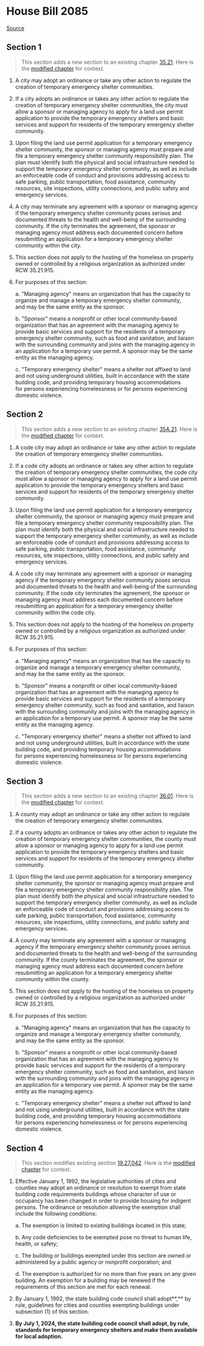 # House Bill 2085

[Source](http://lawfilesext.leg.wa.gov/biennium/2021-22/Pdf/Bills/House%20Bills/2085.pdf)
## Section 1
> This section adds a new section to an existing chapter [35.21](/rcw/35_cities_and_towns/35.021_miscellaneous_provisions.md). Here is the [modified chapter](rcw/35_cities_and_towns/35.021_miscellaneous_provisions.md) for context.

1. A city may adopt an ordinance or take any other action to regulate the creation of temporary emergency shelter communities.

2. If a city adopts an ordinance or takes any other action to regulate the creation of temporary emergency shelter communities, the city must allow a sponsor or managing agency to apply for a land use permit application to provide the temporary emergency shelters and basic services and support for residents of the temporary emergency shelter community.

3. Upon filing the land use permit application for a temporary emergency shelter community, the sponsor or managing agency must prepare and file a temporary emergency shelter community responsibility plan. The plan must identify both the physical and social infrastructure needed to support the temporary emergency shelter community, as well as include an enforceable code of conduct and provisions addressing access to safe parking, public transportation, food assistance, community resources, site inspections, utility connections, and public safety and emergency services.

4. A city may terminate any agreement with a sponsor or managing agency if the temporary emergency shelter community poses serious and documented threats to the health and well-being of the surrounding community. If the city terminates the agreement, the sponsor or managing agency must address each documented concern before resubmitting an application for a temporary emergency shelter community within the city.

5. This section does not apply to the hosting of the homeless on property owned or controlled by a religious organization as authorized under RCW 35.21.915.

6. For purposes of this section:

    a. "Managing agency" means an organization that has the capacity to organize and manage a temporary emergency shelter community, and may be the same entity as the sponsor.

    b. "Sponsor" means a nonprofit or other local community-based organization that has an agreement with the managing agency to provide basic services and support for the residents of a temporary emergency shelter community, such as food and sanitation, and liaison with the surrounding community and joins with the managing agency in an application for a temporary use permit. A sponsor may be the same entity as the managing agency.

    c. "Temporary emergency shelter" means a shelter not affixed to land and not using underground utilities, built in accordance with the state building code, and providing temporary housing accommodations for persons experiencing homelessness or for persons experiencing domestic violence.


## Section 2
> This section adds a new section to an existing chapter [35A.21](/rcw/35A_optional_municipal_code/35A.21_provisions_affecting_all_code_cities.md). Here is the [modified chapter](rcw/35A_optional_municipal_code/35A.21_provisions_affecting_all_code_cities.md) for context.

1. A code city may adopt an ordinance or take any other action to regulate the creation of temporary emergency shelter communities.

2. If a code city adopts an ordinance or takes any other action to regulate the creation of temporary emergency shelter communities, the code city must allow a sponsor or managing agency to apply for a land use permit application to provide the temporary emergency shelters and basic services and support for residents of the temporary emergency shelter community.

3. Upon filing the land use permit application for a temporary emergency shelter community, the sponsor or managing agency must prepare and file a temporary emergency shelter community responsibility plan. The plan must identify both the physical and social infrastructure needed to support the temporary emergency shelter community, as well as include an enforceable code of conduct and provisions addressing access to safe parking, public transportation, food assistance, community resources, site inspections, utility connections, and public safety and emergency services.

4. A code city may terminate any agreement with a sponsor or managing agency if the temporary emergency shelter community poses serious and documented threats to the health and well-being of the surrounding community. If the code city terminates the agreement, the sponsor or managing agency must address each documented concern before resubmitting an application for a temporary emergency shelter community within the code city.

5. This section does not apply to the hosting of the homeless on property owned or controlled by a religious organization as authorized under RCW 35.21.915.

6. For purposes of this section:

    a. "Managing agency" means an organization that has the capacity to organize and manage a temporary emergency shelter community, and may be the same entity as the sponsor.

    b. "Sponsor" means a nonprofit or other local community-based organization that has an agreement with the managing agency to provide basic services and support for the residents of a temporary emergency shelter community, such as food and sanitation, and liaison with the surrounding community and joins with the managing agency in an application for a temporary use permit. A sponsor may be the same entity as the managing agency.

    c. "Temporary emergency shelter" means a shelter not affixed to land and not using underground utilities, built in accordance with the state building code, and providing temporary housing accommodations for persons experiencing homelessness or for persons experiencing domestic violence.


## Section 3
> This section adds a new section to an existing chapter [36.01](/rcw/36_counties/36.001_general_provisions.md). Here is the [modified chapter](rcw/36_counties/36.001_general_provisions.md) for context.

1. A county may adopt an ordinance or take any other action to regulate the creation of temporary emergency shelter communities.

2. If a county adopts an ordinance or takes any other action to regulate the creation of temporary emergency shelter communities, the county must allow a sponsor or managing agency to apply for a land use permit application to provide the temporary emergency shelters and basic services and support for residents of the temporary emergency shelter community.

3. Upon filing the land use permit application for a temporary emergency shelter community, the sponsor or managing agency must prepare and file a temporary emergency shelter community responsibility plan. The plan must identify both the physical and social infrastructure needed to support the temporary emergency shelter community, as well as include an enforceable code of conduct and provisions addressing access to safe parking, public transportation, food assistance, community resources, site inspections, utility connections, and public safety and emergency services.

4. A county may terminate any agreement with a sponsor or managing agency if the temporary emergency shelter community poses serious and documented threats to the health and well-being of the surrounding community. If the county terminates the agreement, the sponsor or managing agency must address each documented concern before resubmitting an application for a temporary emergency shelter community within the county.

5. This section does not apply to the hosting of the homeless on property owned or controlled by a religious organization as authorized under RCW 35.21.915.

6. For purposes of this section:

    a. "Managing agency" means an organization that has the capacity to organize and manage a temporary emergency shelter community, and may be the same entity as the sponsor.

    b. "Sponsor" means a nonprofit or other local community-based organization that has an agreement with the managing agency to provide basic services and support for the residents of a temporary emergency shelter community, such as food and sanitation, and liaison with the surrounding community and joins with the managing agency in an application for a temporary use permit. A sponsor may be the same entity as the managing agency.

    c. "Temporary emergency shelter" means a shelter not affixed to land and not using underground utilities, built in accordance with the state building code, and providing temporary housing accommodations for persons experiencing homelessness or for persons experiencing domestic violence.


## Section 4
> This section modifies existing section [19.27.042](/rcw/19_business_regulations—miscellaneous/19.027_state_building_code.md). Here is the [modified chapter](rcw/19_business_regulations—miscellaneous/19.027_state_building_code.md) for context.

1. Effective January 1, 1992, the legislative authorities of cities and counties may adopt an ordinance or resolution to exempt from state building code requirements buildings whose character of use or occupancy has been changed in order to provide housing for indigent persons. The ordinance or resolution allowing the exemption shall include the following conditions:

    a. The exemption is limited to existing buildings located in this state;

    b. Any code deficiencies to be exempted pose no threat to human life, health, or safety;

    c. The building or buildings exempted under this section are owned or administered by a public agency or nonprofit corporation; and

    d. The exemption is authorized for no more than five years on any given building. An exemption for a building may be renewed if the requirements of this section are met for each renewal.

2. By January 1, 1992, the state building code council shall adopt**,** by rule, guidelines for cities and counties exempting buildings under subsection (1) of this section.

3. **By July 1, 2024, the state building code council shall adopt, by rule, standards for temporary emergency shelters and make them available for local adoption.**

